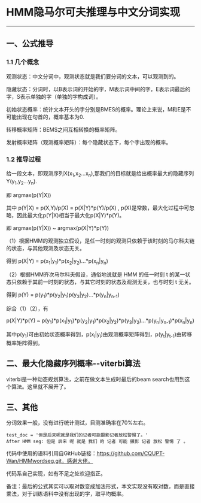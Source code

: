 # HMM隐马尔可夫推理与中文分词实现
---
## 一、公式推导
### 1.1 几个概念

观测状态：中文分词中，观测状态就是我们要分词的文本，可以观测到的。

隐藏状态：分词时，以B表示词的开始的字，M表示词中间的字，E表示词最后的字，S表示单独的字（单独的字构成词）。

初始状态概率：统计文本开头的字分别是BMES的概率。理论上来说，M和E是不可能出现在句首的，概率基本为0.

转移概率矩阵：BEMS之间互相转换的概率矩阵。

发射概率矩阵（观测概率矩阵）：每个隐藏状态下，每个字出现的概率。

### 1.2 推导过程

给一段文本，即观测序列X(x<sub>1</sub>,x<sub>2</sub>...x<sub>n</sub>),那我们的目标就是给出概率最大的隐藏序列Y(y<sub>1</sub>,y<sub>2</sub>...y<sub>n</sub>).

即 argmax(p(Y|X))

其中 p(Y|X) = p(X,Y)/p(X) = p(X|Y)*p(Y)/p(X) , p(X)是常数，最大化过程中可忽略，因此最大化p(Y|X)相当于最大化p(X|Y)*p(Y)。

即 argmax(p(Y|X)) ~ argmax(p(X|Y)*p(Y))

（1）根据HMM的观测独立假设，是任一时刻的观测只依赖于该时刻的马尔科夫链的状态，与其他观测及状态无关。

得到 p(X|Y) = p(x<sub>1</sub>|y<sub>1</sub>)*p(x<sub>2</sub>|y<sub>2</sub>)...*p(x<sub>n</sub>|y<sub>n</sub>)

（2）根据HMM齐次马尔科夫假设，通俗地说就是 HMM 的任一时刻 t 的某一状态只依赖于其前一时刻的状态，与其它时刻的状态及观测无关，也与时刻 t 无关。

得到 p(Y) = p(y<sub>1</sub>)*p(y<sub>2</sub>|y<sub>1</sub>)p(y<sub>3</sub>|y<sub>2</sub>)...*p(y<sub>n</sub>|y<sub>n-1</sub>)  

综合（1）（2），有

p(X|Y)*p(Y) ~  p(y<sub>1</sub>)*p(x<sub>1</sub>|y<sub>1</sub>)*p(y<sub>2</sub>|y<sub>1</sub>)*p(x<sub>2</sub>|y<sub>2</sub>)*p(y<sub>3</sub>|y<sub>2</sub>)...*p(y<sub>n</sub>|y<sub>n-1</sub>)*p(x<sub>n</sub>|y<sub>n</sub>) 
 
其中p(y<sub>1</sub>)可由初始状态概率得到，p(x<sub>i</sub>|y<sub>i</sub>)由观测概率矩阵得到，p(y<sub>t</sub>|y<sub>t-1</sub>)由转移概率矩阵得到。

## 二、最大化隐藏序列概率--viterbi算法

viterbi是一种动态规划算法，之前在做文本生成时最后的beam search也用到这个算法。这里就不展开了。

## 三、其他

分词效果一般，没有进行统计测试，目测准确率在70%左右。

    test_doc = '但是后来呢就是我们的记者可能摄影记者放松警惕了。'
    After HMM seg: 但是 后来 呢 就是 我们 的 记者 可能 摄影 记者 放松 警惕 了 。 


代码中使用的语料引用自GitHub链接：https://github.com/CQUPT-Wan/HMMwordseg.git，感谢大佬。

代码系自己实现，如有不足之处欢迎指正。

备注：最后的公式其实可以取对数变成加法形式，本文实现没有取对数，而是直接乘法，对于训练语料中没有出现的字，取平均概率。

